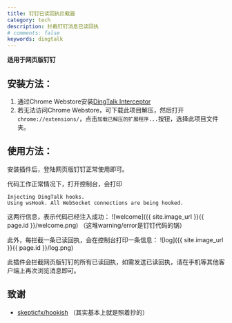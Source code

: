 ```yaml
---
title: 钉钉已读回执拦截器
category: tech
description: 拦截钉钉消息已读回执
# comments: false
keywords: dingtalk
---
```


**适用于网页版钉钉**

## 安装方法：

1. 通过Chrome Webstore安装[DingTalk Interceptor](https://chrome.google.com/webstore/detail/dingtalk-interceptor/dcefpnhobgebmafmamokafniilmmcgdp)
2. 若无法访问Chrome Webstore，可下载此项目解压，然后打开`chrome://extensions/`，点击`加载已解压的扩展程序...`按钮，选择此项目文件夹。

## 使用方法：

安装插件后，登陆网页版钉钉正常使用即可。

代码工作正常情况下，打开控制台，会打印
```
Injecting DingTalk hooks.
Using wsHook. All WebSocket connections are being hooked.
```
这两行信息，表示代码已经注入成功：
![welcome]({{ site.image_url }}{{ page.id }}/welcome.png)
（这堆warning/error是钉钉代码的锅）

此外，每拦截一条已读回执，会在控制台打印一条信息：
![log]({{ site.image_url }}{{ page.id }}/log.png)

此插件会拦截网页版钉钉的所有已读回执，如需发送已读回执，请在手机等其他客户端上再次浏览消息即可。

## 致谢
* [skepticfx/hookish](https://github.com/skepticfx/hookish)
（其实基本上就是照着抄的）
